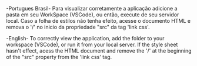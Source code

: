 -Portugues Brasil-
Para visualizar corretamente a aplicação adicione a pasta em seu WorkSpace (VSCode), ou então, execute de seu servidor local.
Caso a folha de estilos não tenha efeito, acesse o documento HTML e remova o '/' no inicio da propriedade "src" da tag 'link css'.



-English-
To correctly view the application, add the folder to your workspace (VSCode), or run it from your local server.
If the style sheet hasn't effect, acess the HTML document and remove the '/' at the beginning of the "src" property from the 'link css' tag.
